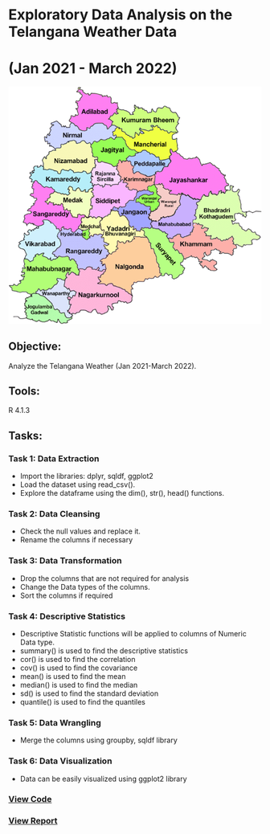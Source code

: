 # Exploratory Data Analysis on the Telangana Weather Data 
# (Jan 2021 - March 2022)
![](https://github.com/xavierina12/Data-Analytics/blob/main/Projects/1.%20Data%20Analysis%20Projects/4.%20Telangana%20Weather%20Analysis%20(R)/telangana.png)
## Objective:
Analyze the Telangana Weather (Jan 2021-March 2022).
## Tools: 
R 4.1.3
## Tasks:
### Task 1: Data Extraction
* Import the libraries: dplyr, sqldf, ggplot2  
* Load the dataset using read_csv().
* Explore the dataframe using the dim(), str(), head() functions.
### Task 2: Data Cleansing
* Check the null values and replace it.
* Rename the columns if necessary
### Task 3: Data Transformation
* Drop the columns that are not required for analysis
* Change the Data types of the columns.
* Sort the columns if required
### Task 4: Descriptive Statistics
* Descriptive Statistic functions will be applied to columns of Numeric Data type.
* summary() is used to find the descriptive statistics
* cor() is used to find the correlation
* cov() is used to find the covariance
* mean() is used to find the mean
* median() is used to find the median
* sd() is used to find the standard deviation
* quantile() is used to find the quantiles

### Task 5: Data Wrangling
* Merge the columns using groupby, sqldf library

### Task 6: Data Visualization
* Data can be easily visualized using ggplot2 library

### [View Code](https://github.com/xavierina12/Data-Analytics/blob/main/Projects/1.%20Data%20Analysis%20Projects/4.%20Telangana%20Weather%20Analysis%20(R)/Telangana%20Weather%20Analysis%20Jan%202021%20-%20March%202022.R)
### [View Report](https://github.com/xavierina12/Data-Analytics/blob/main/Projects/1.%20Data%20Analysis%20Projects/4.%20Telangana%20Weather%20Analysis%20(R)/Report.pdf)


